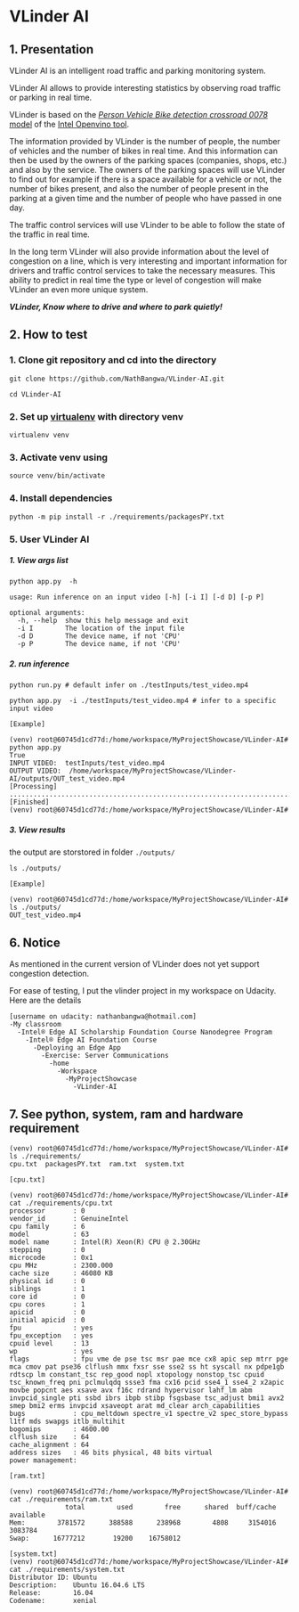 # VLinder AI

## 1. Presentation

VLinder AI is an intelligent road traffic and parking monitoring system. 

VLinder AI allows to provide interesting statistics by observing road traffic or parking in real time. 

VLinder is based on the [*Person Vehicle Bike detection crossroad 0078* model](https://docs.openvinotoolkit.org/2018_R5/_docs_Security_object_detection_crossroad_0078_caffe_desc_person_vehicle_bike_detection_crossroad_0078.html) of the [Intel Openvino tool](https://docs.openvinotoolkit.org/).

The information provided by VLinder is the number of people, the number of vehicles and the number of bikes in real time. And this information can then be used by the owners of the parking spaces (companies, shops, etc.) and also by the service. 
The owners of the parking spaces will use VLinder to find out for example if there is a space available for a vehicle or not, the number of bikes present, and also the number of people present in the parking at a given time and the number of people who have passed in one day.

 The traffic control services will use VLinder to be able to follow the state of the traffic in real time.
 
In the long term VLinder will also provide information about the level of congestion on a line, which is very interesting and important information for drivers and traffic control services to take the necessary measures. This ability to predict in real time the type or level of congestion will make VLinder an even more unique system.


***VLinder, Know where to drive and where to park quietly!***

## 2. How to test

### 1. Clone git repository and cd into the directory
```
git clone https://github.com/NathBangwa/VLinder-AI.git

cd VLinder-AI
```

### 2. Set up [virtualenv](https://virtualenv.pypa.io/en/stable/) with directory venv

```
virtualenv venv
```

### 3. Activate venv using

```
source venv/bin/activate
```

### 4. Install dependencies 
```
python -m pip install -r ./requirements/packagesPY.txt
```

### 5. User VLinder AI

##### 1. View args list
```
python app.py  -h

usage: Run inference on an input video [-h] [-i I] [-d D] [-p P]

optional arguments:
  -h, --help  show this help message and exit
  -i I        The location of the input file
  -d D        The device name, if not 'CPU'
  -p P        The device name, if not 'CPU'
```

##### 2. run inference
```
python run.py # default infer on ./testInputs/test_video.mp4

python app.py  -i ./testInputs/test_video.mp4 # infer to a specific input video

[Example]

(venv) root@60745d1cd77d:/home/workspace/MyProjectShowcase/VLinder-AI# python app.py 
True
INPUT VIDEO:  testInputs/test_video.mp4
OUTPUT VIDEO:  /home/workspace/MyProjectShowcase/VLinder-AI/outputs/OUT_test_video.mp4
[Processing]
..........................................................................................................................................................................................................[Finished]
(venv) root@60745d1cd77d:/home/workspace/MyProjectShowcase/VLinder-AI#
```

##### 3. View results

the output are storstored in folder ```./outputs/```
```
ls ./outputs/

[Example]

(venv) root@60745d1cd77d:/home/workspace/MyProjectShowcase/VLinder-AI# ls ./outputs/
OUT_test_video.mp4
```

## 6. Notice

As mentioned in the current version of VLinder does not yet support congestion detection.

For ease of testing, I put the vlinder project in my workspace on Udacity. Here are the details

```
[username on udacity: nathanbangwa@hotmail.com]
-My classroom
  -Intel® Edge AI Scholarship Foundation Course Nanodegree Program
    -Intel® Edge AI Foundation Course
      -Deploying an Edge App
        -Exercise: Server Communications
          -home
            -Workspace
              -MyProjectShowcase
                -VLinder-AI

```

## 7. See python, system, ram and hardware requirement

```
(venv) root@60745d1cd77d:/home/workspace/MyProjectShowcase/VLinder-AI# ls ./requirements/
cpu.txt  packagesPY.txt  ram.txt  system.txt

[cpu.txt]

(venv) root@60745d1cd77d:/home/workspace/MyProjectShowcase/VLinder-AI# cat ./requirements/cpu.txt 
processor       : 0
vendor_id       : GenuineIntel
cpu family      : 6
model           : 63
model name      : Intel(R) Xeon(R) CPU @ 2.30GHz
stepping        : 0
microcode       : 0x1
cpu MHz         : 2300.000
cache size      : 46080 KB
physical id     : 0
siblings        : 1
core id         : 0
cpu cores       : 1
apicid          : 0
initial apicid  : 0
fpu             : yes
fpu_exception   : yes
cpuid level     : 13
wp              : yes
flags           : fpu vme de pse tsc msr pae mce cx8 apic sep mtrr pge mca cmov pat pse36 clflush mmx fxsr sse sse2 ss ht syscall nx pdpe1gb rdtscp lm constant_tsc rep_good nopl xtopology nonstop_tsc cpuid tsc_known_freq pni pclmulqdq ssse3 fma cx16 pcid sse4_1 sse4_2 x2apic movbe popcnt aes xsave avx f16c rdrand hypervisor lahf_lm abm invpcid_single pti ssbd ibrs ibpb stibp fsgsbase tsc_adjust bmi1 avx2 smep bmi2 erms invpcid xsaveopt arat md_clear arch_capabilities
bugs            : cpu_meltdown spectre_v1 spectre_v2 spec_store_bypass l1tf mds swapgs itlb_multihit
bogomips        : 4600.00
clflush size    : 64
cache_alignment : 64
address sizes   : 46 bits physical, 48 bits virtual
power management:

[ram.txt]

(venv) root@60745d1cd77d:/home/workspace/MyProjectShowcase/VLinder-AI# cat ./requirements/ram.txt 
              total        used        free      shared  buff/cache   available
Mem:        3781572      388588      238968        4808     3154016     3083784
Swap:      16777212       19200    16758012

[system.txt]
(venv) root@60745d1cd77d:/home/workspace/MyProjectShowcase/VLinder-AI# cat ./requirements/system.txt 
Distributor ID: Ubuntu
Description:    Ubuntu 16.04.6 LTS
Release:        16.04
Codename:       xenial
```

